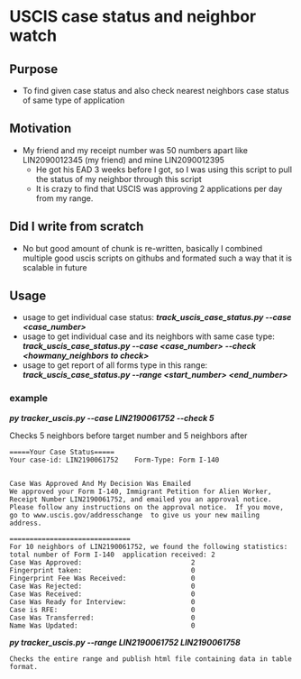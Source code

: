 # USCIS case status and neighbor watch
## Purpose
  * To find given case status and also check nearest neighbors case status of same type of application
## Motivation
  * My friend and my receipt number was 50 numbers apart like LIN2090012345 (my friend) and mine LIN2090012395
    * He got his EAD 3 weeks before I got, so I was using this script to pull the status of my neighbor through this script
    * It is crazy to find that USCIS was approving 2 applications per day from my range.
## Did I write from scratch
  * No but good amount of chunk is re-written, basically I combined multiple good uscis scripts on githubs and formated such a way that it is scalable in future
## Usage
  * usage to get individual case status:
  ***track_uscis_case_status.py --case <case_number>***
  * usage to get individual case and its neighbors with same case type:
  ***track_uscis_case_status.py --case <case_number> --check  <howmany_neighbors to check>***
  * usage to get report of all forms type in this range:
  ***track_uscis_case_status.py --range  <start_number> <end_number>***
### example

***py tracker_uscis.py --case LIN2190061752 --check 5***

Checks 5 neighbors before target number and 5 neighbors after
```
=====Your Case Status=====
Your case-id: LIN2190061752    Form-Type: Form I-140


Case Was Approved And My Decision Was Emailed
We approved your Form I-140, Immigrant Petition for Alien Worker, Receipt Number LIN2190061752, and emailed you an approval notice.  Please follow any instructions on the approval notice.  If you move, go to www.uscis.gov/addresschange  to give us your new mailing address.

==============================
For 10 neighbors of LIN2190061752, we found the following statistics:
total number of Form I-140  application received: 2
Case Was Approved:                           2
Fingerprint taken:                           0
Fingerprint Fee Was Received:                0
Case Was Rejected:                           0
Case Was Received:                           0
Case Was Ready for Interview:                0
Case is RFE:                                 0
Case Was Transferred:                        0
Name Was Updated:                            0
```

***py tracker_uscis.py --range LIN2190061752 LIN2190061758***
```
Checks the entire range and publish html file containing data in table format.
```
